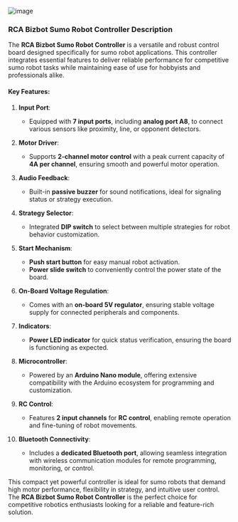 ![image](https://github.com/user-attachments/assets/033d32da-c654-4f87-bd09-e2ffddb3a291)


### **RCA Bizbot Sumo Robot Controller Description**  

The **RCA Bizbot Sumo Robot Controller** is a versatile and robust control board designed specifically for sumo robot applications. This controller integrates essential features to deliver reliable performance for competitive sumo robot tasks while maintaining ease of use for hobbyists and professionals alike.

#### **Key Features**:
1. **Input Port**:
   - Equipped with **7 input ports**, including **analog port A8**, to connect various sensors like proximity, line, or opponent detectors.

2. **Motor Driver**:
   - Supports **2-channel motor control** with a peak current capacity of **4A per channel**, ensuring smooth and powerful motor operation.

3. **Audio Feedback**:
   - Built-in **passive buzzer** for sound notifications, ideal for signaling status or strategy execution.

4. **Strategy Selector**:
   - Integrated **DIP switch** to select between multiple strategies for robot behavior customization.

5. **Start Mechanism**:
   - **Push start button** for easy manual robot activation.
   - **Power slide switch** to conveniently control the power state of the board.

6. **On-Board Voltage Regulation**:
   - Comes with an **on-board 5V regulator**, ensuring stable voltage supply for connected peripherals and components.

7. **Indicators**:
   - **Power LED indicator** for quick status verification, ensuring the board is functioning as expected.

8. **Microcontroller**:
   - Powered by an **Arduino Nano module**, offering extensive compatibility with the Arduino ecosystem for programming and customization.

9. **RC Control**:
   - Features **2 input channels** for **RC control**, enabling remote operation and fine-tuning of robot movements.

10. **Bluetooth Connectivity**:
    - Includes a **dedicated Bluetooth port**, allowing seamless integration with wireless communication modules for remote programming, monitoring, or control.

This compact yet powerful controller is ideal for sumo robots that demand high motor performance, flexibility in strategy, and intuitive user control. The **RCA Bizbot Sumo Robot Controller** is the perfect choice for competitive robotics enthusiasts looking for a reliable and feature-rich solution.
